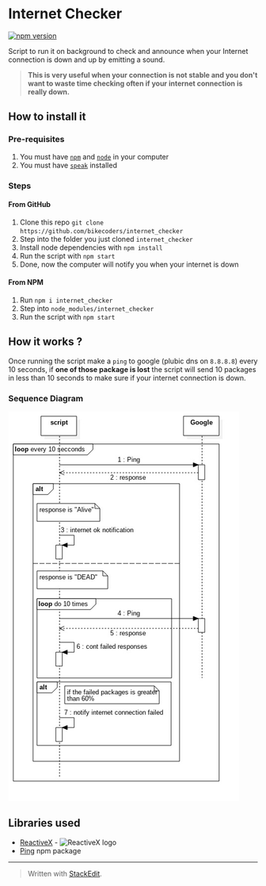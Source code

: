 # Internet Checker

[![npm version](https://badge.fury.io/js/internet_checker.png)](https://badge.fury.io/js/internet_checker)

Script to run it on background to check and announce when your Internet connection is down and up by emitting a sound.

> **This is very useful when your connection is not stable and you don't want to waste time checking often if your internet connection is really down.**

## How to install it

### Pre-requisites
1. You must have [`npm`](https://www.npmjs.com/) and [`node`](https://nodejs.org/en/) in your computer
2. You must have [`speak`](http://espeak.sourceforge.net/) installed

### Steps

#### From GitHub
1. Clone this repo `git clone https://github.com/bikecoders/internet_checker`
2. Step into the folder you just cloned `internet_checker`
3. Install node dependencies with `npm install`
4. Run the script with `npm start`
5. Done, now the computer will notify you when your internet is down

#### From NPM
1. Run `npm i internet_checker`
2. Step into `node_modules/internet_checker`
3. Run the script with `npm start`

## How it works ?

Once running the script make a `ping` to google (plubic dns on `8.8.8.8`) every 10 seconds, if **one of those package is lost** the script will send 10 packages in less than 10 seconds to make sure if your internet connection is down.

### Sequence Diagram

![sequence diagram](https://raw.githubusercontent.com/bikecoders/internet_checker/master/Diagrams/secuence.jpg)


## Libraries used 
- [ReactiveX](http://reactivex.io/)  - ![ReactiveX logo](http://reactivex.io/assets\/Rx_Logo_S.png) 
- [Ping](https://www.npmjs.com/search?q=ping) npm package

----------------------

> Written with [StackEdit](https://stackedit.io/).

